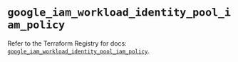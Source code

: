 # `google_iam_workload_identity_pool_iam_policy`

Refer to the Terraform Registry for docs: [`google_iam_workload_identity_pool_iam_policy`](https://registry.terraform.io/providers/hashicorp/google-beta/6.38.0/docs/resources/google_iam_workload_identity_pool_iam_policy).
